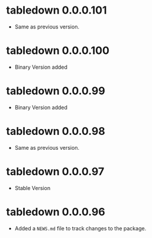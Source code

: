 <!-- NEWS.md is maintained by https://cynkra.github.io/fledge, do not edit -->

# tabledown 0.0.0.101

- Same as previous version.


# tabledown 0.0.0.100

- Binary Version added


# tabledown 0.0.0.99

- Binary Version added


# tabledown 0.0.0.98

- Same as previous version.


# tabledown 0.0.0.97

* Stable Version


# tabledown 0.0.0.96

* Added a `NEWS.md` file to track changes to the package.
